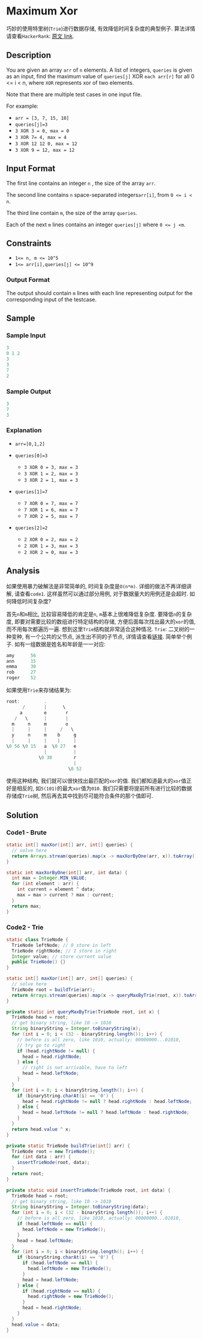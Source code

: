 # Maximum Xor

巧妙的使用特里树(`Trie`)进行数据存储, 有效降低时间复杂度的典型例子. 算法详情请查看`HackerRank`: [原文 link](https://www.hackerrank.com/challenges/maximum-xor/problem).

## Description

You are given an array `arr` of `n` elements. A list of integers, `queries` is given as an input, find the maximum value of `queries[j]` XOR `each arr[r]` for all 0 <= i < n, where `XOR` represents xor of two elements.

Note that there are multiple test cases in one input file.

For example:

- `arr = [3, 7, 15, 10]`
- `queries[j]=3`
- `3 XOR 3 = 0, max = 0`
- `3 XOR 7= 4, max = 4`
- `3 XOR 12 12 0, max = 12`
- `3 XOR 9 = 12, max = 12`

## Input Format

The first line contains an integer `n` , the size of the array `arr`.

The second line contains `n` space-separated integers`arr[i]`, from `0 <= i < n`.

The third line contain `m`, the size of the array `queries`.

Each of the next `m` lines contains an integer `queries[j]` where `0 <= j <m`.

## Constraints

- `1<= n, m <= 10^5`
- `1<= arr[i],queries[j] <= 10^9`

### Output Format

The output should contain `m` lines with each line representing output for the corresponding input of the testcase.

## Sample

### Sample Input

```java
3
0 1 2
3
3
7
2
```

### Sample Output

```java
3
7
3
```

### Explanation

- `arr=[0,1,2]`
- `queries[0]=3`

  - `3 XOR 0 = 3, max = 3`
  - `3 XOR 1 = 2, max = 3`
  - `3 XOR 2 = 1, max = 3`

- `queries[1]=7`

  - `7 XOR 0 = 7, max = 7`
  - `7 XOR 1 = 6, max = 7`
  - `7 XOR 2 = 5, max = 7`

- `queries[2]=2`

  - `2 XOR 0 = 2, max = 2`
  - `2 XOR 1 = 3, max = 3`
  - `2 XOR 2 = 0, max = 3`

## Analysis

如果使用暴力破解法是非常简单的, 时间复杂度是`O(n*m)`. 详细的做法不再详细讲解, 请查看`code1`. 这样虽然可以通过部分用例, 对于数据量大的用例还是会超时. 如何降低时间复杂度?

首先`n`和`m`相比, 比较容易降低的肯定是`n`, `m`基本上很难降低复杂度. 要降低`n`的复杂度, 即要对需要比较的数组进行特定结构的存储, 方便后面每次找出最大的`xor`的值, 而不用每次都遍历一遍. 想到这里`Trie`结构就非常适合这种情况. `Trie`: 二叉树的一种变种, 有一个公共的父节点, 派生出不同的子节点, 详情请查看[链接](https://zh.wikipedia.org/wiki/Trie). 简单举个例子. 如有一组数据是姓名和年龄是一一对应:

```javascript
amy      56
ann      15
emma     30
rob      27
roger    52
```

如果使用`Trie`来存储结果为:

```java
root:         .
      /       |      \
     a        e       r
   /   \      |       |
  m     n     m       o
  |     |     |     /   \
  y     n     m    b     g
  |     |     |    |     |
\0 56 \0 15   a  \0 27   e
              |          |
            \0 30        r
                         |
                       \0 52
```

使用这种结构, 我们就可以很快找出最匹配的`xor`的值. 我们都知道最大的`xor`值正好是相反的, 如`5(101)`的最大`xor`值为`010`. 我们只需要将提前所有进行比较的数据存储成`Trie`树, 然后再去其中找到尽可能符合条件的那个值即可.

## Solution

### Code1 - Brute

```java
static int[] maxXor(int[] arr, int[] queries) {
  // solve here
  return Arrays.stream(queries).map(x -> maxXorByOne(arr, x)).toArray();
}

static int maxXorByOne(int[] arr, int data) {
  int max = Integer.MIN_VALUE;
  for (int element : arr) {
    int current = element ^ data;
    max = max > current ? max : current;
  }
  return max;
}
```

### Code2 - Trie

```java
static class TrieNode {
  TrieNode leftNode; // 0 store in left
  TrieNode rightNode; // 1 store in right
  Integer value; // store current value
  public TrieNode() {}
}

static int[] maxXor(int[] arr, int[] queries) {
  // solve here
  TrieNode root = buildTrie(arr);
  return Arrays.stream(queries).map(x -> queryMaxByTrie(root, x)).toArray();
}

private static int queryMaxByTrie(TrieNode root, int x) {
  TrieNode head = root;
  // get binary string, like 10 -> 1010
  String binaryString = Integer.toBinaryString(x);
  for (int i = 0; i < (32 - binaryString.length()); i++) {
    // before is all zero, like 1010, actually: 00000000...01010,
    // try go to right
    if (head.rightNode != null) {
      head = head.rightNode;
    } else {
      // right is not arrivable, have to left
      head = head.leftNode;
    }
  }
  for (int i = 0; i < binaryString.length(); i++) {
    if (binaryString.charAt(i) == '0') {
      head = head.rightNode != null ? head.rightNode : head.leftNode;
    } else {
      head = head.leftNode != null ? head.leftNode : head.rightNode;
    }
  }
  return head.value ^ x;
}

private static TrieNode buildTrie(int[] arr) {
  TrieNode root = new TrieNode();
  for (int data : arr) {
    insertTrieNode(root, data);
  }
  return root;
}

private static void insertTrieNode(TrieNode root, int data) {
  TrieNode head = root;
  // get binary string, like 10 -> 1010
  String binaryString = Integer.toBinaryString(data);
  for (int i = 0; i < (32 - binaryString.length()); i++) {
    // before is all zero, like 1010, actually: 00000000...01010,
    if (head.leftNode == null) {
      head.leftNode = new TrieNode();
    }
    head = head.leftNode;
  }
  for (int i = 0; i < binaryString.length(); i++) {
    if (binaryString.charAt(i) == '0') {
      if (head.leftNode == null) {
        head.leftNode = new TrieNode();
      }
      head = head.leftNode;
    } else {
      if (head.rightNode == null) {
        head.rightNode = new TrieNode();
      }
      head = head.rightNode;
    }
  }
  head.value = data;
}
```

